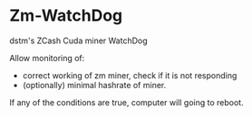 # Zm-WatchDog
dstm's ZCash Cuda miner WatchDog

Allow monitoring of:
- correct working of zm miner, check if it is not responding
- (optionally) minimal hashrate of miner.

If any of the conditions are true, computer will going to reboot.

